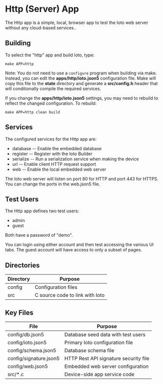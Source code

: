 # Http (Server) App

The Http app is a simple, local, browser app to test the Ioto web server without any cloud-based services..

## Building

To select the "http" app and build Ioto, type:

    make APP=http

Note: You do not need to use a `configure` program when building via make. Instead, you can edit the **apps/http/ioto.json5** configuration file. Make will copy this file to the **state** directory and generate a **src/config.h** header that will conditionally compile the required services.

If you change the **apps/http/ioto.json5** settings, you may need to rebuild to reflect the changed configuration. To rebuild:

    make APP=http clean build

## Services

The configured services for the Http app are:

* database -- Enable the embedded database
* register -- Register with the Ioto Builder
* serialize -- Run a serialization service when making the device
* url -- Enable client HTTP request support
* web -- Enable the local embedded web server

The Ioto web server will listen on port 80 for HTTP and port 443 for HTTPS. You can change the ports in the web.json5 file.

## Test Users

The Http app defines two test users:

* admin
* guest

Both have a password of "demo". 

You can login using either account and then test accessing the various UI tabs. The guest account will have access to only a subset of pages.


## Directories

| Directory | Purpose                                               |
| --------- | ------------------------------------------------------|
| config    | Configuration files                                   |
| src       | C source code to link with Ioto                       |

## Key Files

| File                      | Purpose                                   |
| ------------------------- | ------------------------------------------|
| config/db.json5           | Database seed data with test users        |
| config/ioto.json5         | Primary Ioto configuration file           |
| config/schema.json5       | Database schema file                      |
| config/signature.json5    | HTTP Rest API signature security file     |
| config/web.json5          | Embedded web server configuration         |
| src/*.c                   | Device-side app service code              |
